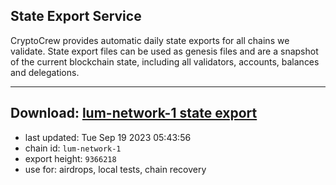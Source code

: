 ## State Export Service
CryptoCrew provides automatic daily state exports for all chains we validate. State export files can be used as genesis files and are a snapshot of the current blockchain state, including all validators, accounts, balances and delegations.

---
**Download: [lum-network-1 state export](https://dl.ccvalidators.com/SERVICE/lumnetwork/lum-network-1_export_9366218.json)**
---

- last updated: Tue Sep 19 2023 05:43:56
- chain id: `lum-network-1`
- export height: `9366218`
- use for: airdrops, local tests, chain recovery

